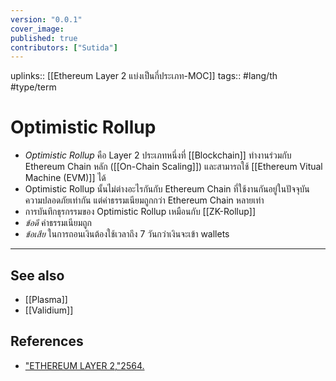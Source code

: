 ```yaml
---
version: "0.0.1"
cover_image:
published: true
contributors: ["Sutida"]
---
```

uplinks:: [[Ethereum Layer 2 แบ่งเป็นกี่ประเภท-MOC]]
tags:: #lang/th #type/term

# Optimistic Rollup
- *Optimistic Rollup* คือ Layer 2 ประเภทหนึ่งที่ [[Blockchain]] ทำงานร่วมกับ Ethereum Chain หลัก ([[On-Chain Scaling]]) และสามารถใช้ [[Ethereum Vitual Machine (EVM)]] ได้ 
- Optimistic Rollup นั้นไม่ต่างอะไรกันกับ Ethereum Chain ที่ใช้งานกันอยู่ในปัจจุบัน ความปลอดภัยเท่ากัน แต่ค่าธรรมเนียมถูกกว่า Ethereum Chain หลายเท่า
- การบันทึกธุรกรรมของ Optimistic Rollup เหมือนกับ [[ZK-Rollup]]
- *ข้อดี* ค่าธรรมเนียมถูก 
- *ข้อเสีย* ในการถอนเงินต้องใช้เวลาถึง 7 วันกว่าเงินจะเข้า wallets 

---
## See also
- [[Plasma]]
- [[Validium]] 
## References
- ["ETHEREUM LAYER 2,"2564.](https://academy.bitcoinaddict.org/what-is-ethereum-layer-2/)
